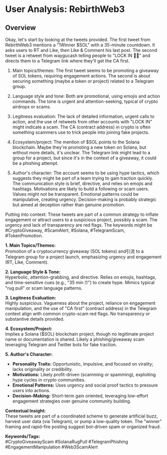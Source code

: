 # User Analysis: RebirthWeb3

## Overview

<think>
Okay, let's start by looking at the tweets provided. The first tweet from RebirthWeb3 mentions a "1Winner $SOL" with a 35-minute countdown. It asks users to RT and Like, then Like & Comment his last post. The second tweet is a retweet from waygucash telling people to "LOCK IN 🥩🧲" and directs them to a Telegram link where they'll get the CA first. 

1. Main topics/themes: The first tweet seems to be promoting a giveaway of SOL tokens, requiring engagement actions. The second is about securing something (maybe a token or project) related to a Telegram group.

2. Language style and tone: Both are promotional, using emojis and action commands. The tone is urgent and attention-seeking, typical of crypto airdrops or scams.

3. Legitness evaluation: The lack of detailed information, urgent calls to action, and the use of retweets from other accounts with "LOCK IN" might indicate a scam. The CA (contract address) in crypto is often something scammers use to trick people into joining fake projects.

4. Ecosystem/project: The mention of $SOL points to the Solana blockchain. Maybe they're promoting a new token on Solana, but without more details, it's unclear. The Telegram link might lead to a group for a project, but since it's in the context of a giveaway, it could be a phishing attempt.

5. Author's character: The account seems to be using hype tactics, which suggests they might be part of a team trying to gain traction quickly. The communication style is brief, directive, and relies on emojis and hashtags. Motivations are likely to build a following or scam users. Values might not be transparent. Emotional patterns could be manipulative, creating urgency. Decision-making is probably strategic but aimed at deception rather than genuine promotion.

Putting into context: These tweets are part of a common strategy to inflate engagement or attract users to a suspicious project, possibly a scam. The urgency and lack of transparency are red flags. The keywords might be #CryptoGiveaway, #ScamAlert, #Solana, #TelegramScam, #TokenPromotion.
</think>

**1. Main Topics/Themes:**  
Promotion of a cryptocurrency giveaway (SOL tokens) and引流 to a Telegram group for a project launch, emphasizing urgency and engagement (RT, Like, Comment).  

**2. Language Style & Tone:**  
Hyperbolic, attention-grabbing, and directive. Relies on emojis, hashtags, and time-sensitive cues (e.g., "35 min ⏰") to create hype. Mimics typical "rug pull" or scam language patterns.  

**3. Legitness Evaluation:**  
Highly suspicious. Vagueness about the project, reliance on engagement manipulation, and the use of "CA first" (contract address) in the Telegram context align with common crypto-scam red flags. No transparency or substantive details provided.  

**4. Ecosystem/Project:**  
Implies a Solana ($SOL) blockchain project, though no legitimate project name or documentation is shared. Likely a phishing/giveaway scam leveraging Telegram and Twitter bots for fake traction.  

**5. Author's Character:**  
- **Personality Traits:** Opportunistic, impulsive, and focused on virality; lacks originality or credibility.  
- **Motivations:** Likely profit-driven (scamming or spamming), exploiting hype cycles in crypto communities.  
- **Emotional Patterns:** Uses urgency and social proof tactics to pressure users into actions.  
- **Decision-Making:** Short-term gain oriented, leveraging low-effort engagement strategies over genuine community building.  

**Contextual Insight:**  
These tweets are part of a coordinated scheme to generate artificial buzz, harvest user data (via Telegram), or pump a low-quality token. The "winner" framing and rapid-fire posting suggest bot-driven spam or organized fraud.  

**Keywords/Tags:**  
#CryptoGiveawayScam #SolanaRugPull #TelegramPhishing #EngagementManipulation #Web3ScamAlert